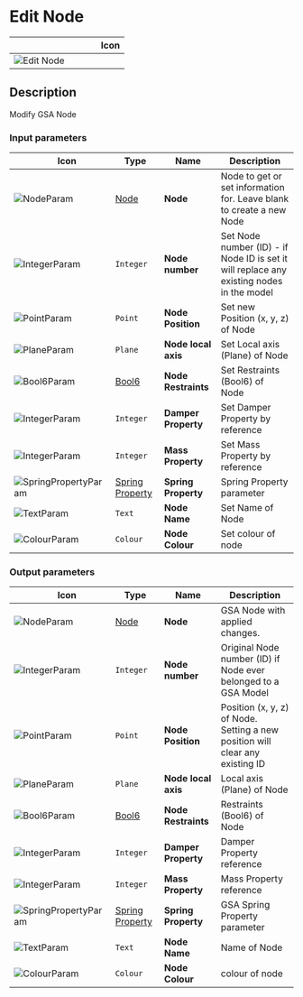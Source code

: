 # Edit Node
<!--- This file has been auto-generated, do not change it manually! Edit the generator here: https://github.com/arup-group/GSA-Grasshopper/tree/main/DocsGeneration --->

|<img width="150"/> Icon |
| ----------- |
|![Edit Node](./images/EditNode.png) |

## Description

Modify GSA Node

### Input parameters

|<img width="20"/> Icon |<img width="200"/> Type |<img width="200"/> Name |<img width="1000"/> Description |
| ----------- | ----------- | ----------- | ----------- |
|![NodeParam](./images/NodeParam.png) |[Node](gsagh-node-parameter.md) |**Node** |Node to get or set information for. Leave blank to create a new Node |
|![IntegerParam](./images/IntegerParam.png) |`Integer` |**Node number** |Set Node number (ID) - if Node ID is set it will replace any existing nodes in the model |
|![PointParam](./images/PointParam.png) |`Point` |**Node Position** |Set new Position (x, y, z) of Node |
|![PlaneParam](./images/PlaneParam.png) |`Plane` |**Node local axis** |Set Local axis (Plane) of Node |
|![Bool6Param](./images/Bool6Param.png) |[Bool6](gsagh-bool6-parameter.md) |**Node Restraints** |Set Restraints (Bool6) of Node |
|![IntegerParam](./images/IntegerParam.png) |`Integer` |**Damper Property** |Set Damper Property by reference |
|![IntegerParam](./images/IntegerParam.png) |`Integer` |**Mass Property** |Set Mass Property by reference |
|![SpringPropertyParam](./images/SpringPropertyParam.png) |[Spring Property](gsagh-spring-property-parameter.md) |**Spring Property** |Spring Property parameter |
|![TextParam](./images/TextParam.png) |`Text` |**Node Name** |Set Name of Node |
|![ColourParam](./images/ColourParam.png) |`Colour` |**Node Colour** |Set colour of node |

### Output parameters

|<img width="20"/> Icon |<img width="200"/> Type |<img width="200"/> Name |<img width="1000"/> Description |
| ----------- | ----------- | ----------- | ----------- |
|![NodeParam](./images/NodeParam.png) |[Node](gsagh-node-parameter.md) |**Node** |GSA Node with applied changes. |
|![IntegerParam](./images/IntegerParam.png) |`Integer` |**Node number** |Original Node number (ID) if Node ever belonged to a GSA Model |
|![PointParam](./images/PointParam.png) |`Point` |**Node Position** |Position (x, y, z) of Node. Setting a new position will clear any existing ID |
|![PlaneParam](./images/PlaneParam.png) |`Plane` |**Node local axis** |Local axis (Plane) of Node |
|![Bool6Param](./images/Bool6Param.png) |[Bool6](gsagh-bool6-parameter.md) |**Node Restraints** |Restraints (Bool6) of Node |
|![IntegerParam](./images/IntegerParam.png) |`Integer` |**Damper Property** |Damper Property reference |
|![IntegerParam](./images/IntegerParam.png) |`Integer` |**Mass Property** |Mass Property reference |
|![SpringPropertyParam](./images/SpringPropertyParam.png) |[Spring Property](gsagh-spring-property-parameter.md) |**Spring Property** |GSA Spring Property parameter |
|![TextParam](./images/TextParam.png) |`Text` |**Node Name** |Name of Node |
|![ColourParam](./images/ColourParam.png) |`Colour` |**Node Colour** |colour of node |
